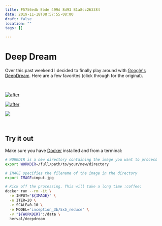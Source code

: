 ```yaml
---
title: F5756edb Ebde 499d 8d93 B1a8cc263384
date: 2019-11-18T08:57:55-08:00
draft: false
location: ""
tags: []

---
```



# Deep Dream

Over this past weekend I decided to finally play around with [Google's](https://ai.googleblog.com/2015/06/inceptionism-going-deeper-into-neural.html) [DeepDream](https://en.wikipedia.org/wiki/DeepDream).
Here are a few favorites (click through for the original).

<br>

[
  ![after](https://d17enza3bfujl8.cloudfront.net/five_0009.jpg)
](https://d17enza3bfujl8.cloudfront.net/DSCF0287.jpg)

[
  ![after](https://d17enza3bfujl8.cloudfront.net/0007.jpg)
](https://d17enza3bfujl8.cloudfront.net/DSCF1288.jpg)

[
  ![](https://d17enza3bfujl8.cloudfront.net/0008.jpg)
](https://d17enza3bfujl8.cloudfront.net/DSCF0290.jpg)

<br>

## Try it out

Make sure you have [Docker](https://hub.docker.com/?overlay=onboarding) installed and from a terminal:

```sh
# WORKDIR is a new directory containing the image you want to process
export WORKDIR=/full/path/to/your/new/directory

# IMAGE specifies the filename of the image in the directory
export IMAGE=input.jpg

# Kick off the processing. This will take a long time :coffee:
docker run --rm -it \
  -e INPUT="${IMAGE}" \
  -e ITER=20 \
  -e SCALE=0.10 \
  -e MODEL='inception_3b/5x5_reduce' \
  -v "${WORKDIR}":/data \
  herval/deepdream
```

